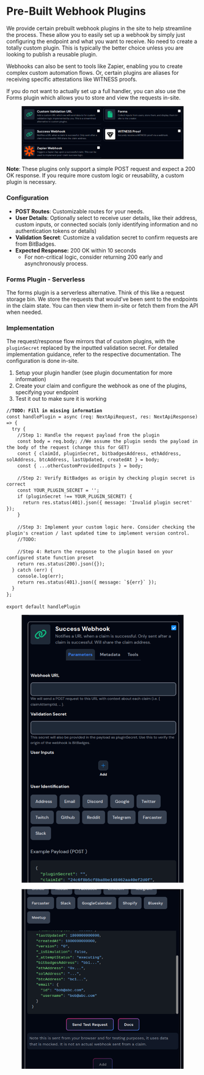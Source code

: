 # Pre-Built Webhook Plugins

We provide certain prebuilt webhook plugins in the site to help streamline the process. These allow you to easily set up a webhook by simply just configuring the endpoint and what you want to receive. No need to create a totally custom plugin. This is typically the better choice unless you are looking to publish a reusable plugin.

Webhooks can also be sent to tools like Zapier, enabling you to create complex custom automation flows. Or, certain plugins are aliases for receiving specific attestations like WITNESS proofs.&#x20;

If you do not want to actually set up a full handler, you can also use the Forms plugin which allows you to store and view the requests in-site.

<figure><img src="../../../.gitbook/assets/image (1) (1) (1) (1) (1) (1) (1) (1) (1) (1) (1) (1) (1).png" alt=""><figcaption></figcaption></figure>

**Note**: These plugins only support a simple POST request and expect a 200 OK response. If you require more custom logic or reusability, a custom plugin is necessary.

### Configuration

* **POST Routes**: Customizable routes for your needs.
* **User Details**: Optionally select to receive user details, like their address, custom inputs, or connected socials (only identifying information and no authentication tokens or details)
* **Validation Secret**: Customize a validation secret to confirm requests are from BitBadges.
* **Expected Response:** 200 OK within 10 seconds
  * For non-critical logic, consider returning 200 early and asynchronously process.

### Forms Plugin  - Serverless

The forms plugin is a serverless alternative. Think of this like a request storage bin. We store the requests that would've been sent to the endpoints in the claim state. You can then view them in-site or fetch them from the API when needed.

### Implementation

The request/response flow mirrors that of custom plugins, with the `pluginSecret` replaced by the inputted validation secret. For detailed implementation guidance, refer to the respective documentation. The configuration is done in-site.

1. Setup your plugin handler (see plugin documentation for more information)
2. Create your claim and configure the webhook as one of the plugins, specifying your endpoint
3. Test it out to make sure it is working

<pre class="language-typescript"><code class="lang-typescript"><strong>//TODO: Fill in missing information
</strong>const handlePlugin = async (req: NextApiRequest, res: NextApiResponse) => {
  try {
    //Step 1: Handle the request payload from the plugin
    const body = req.body; //We assume the plugin sends the payload in the body of the request (change this for GET)
    const { claimId, pluginSecret, bitbadgesAddress, ethAddress, solAddress, btcAddress, lastUpdated, createdAt } = body;
    const { ...otherCustomProvidedInputs } = body;

    //Step 2: Verify BitBadges as origin by checking plugin secret is correct
    const YOUR_PLUGIN_SECRET = '';
    if (pluginSecret !== YOUR_PLUGIN_SECRET) {
      return res.status(401).json({ message: 'Invalid plugin secret' });
    }

    //Step 3: Implement your custom logic here. Consider checking the plugin's creation / last updated time to implement version control.
    //TODO: 

    //Step 4: Return the response to the plugin based on your configured state function preset
    return res.status(200).json({});
  } catch (err) {
    console.log(err);
    return res.status(401).json({ message: `${err}` });
  }
};

export default handlePlugin
</code></pre>

<figure><img src="../../../.gitbook/assets/image (164).png" alt=""><figcaption></figcaption></figure>

<figure><img src="../../../.gitbook/assets/image (2).png" alt=""><figcaption></figcaption></figure>
